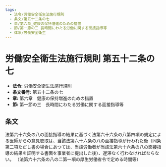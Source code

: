 ```yaml
---
tags:
  - 法令/労働安全衛生法施行規則
  - 条文/第五十二条の七
  - 章/第六章_健康の保持増進のための措置
  - 節/第一節の三_長時間にわたる労働に関する面接指導等
  - 体系/労働安全衛生
---
```

# 労働安全衛生法施行規則 第五十二条の七

- **法令:** 労働安全衛生法施行規則
- **条文番号:** 第五十二条の七
- **章:** 第六章　健康の保持増進のための措置
- **節:** 第一節の三　長時間にわたる労働に関する面接指導等

## 条文
法第六十六条の八の面接指導の結果に基づく法第六十六条の八第四項の規定による医師からの意見聴取は、当該法第六十六条の八の面接指導が行われた後（同条第二項ただし書の場合にあつては、当該労働者が当該法第六十六条の八の面接指導の結果を証明する書面を事業者に提出した後）、遅滞なく行わなければならない。
（法第六十六条の八の二第一項の厚生労働省令で定める時間等）

